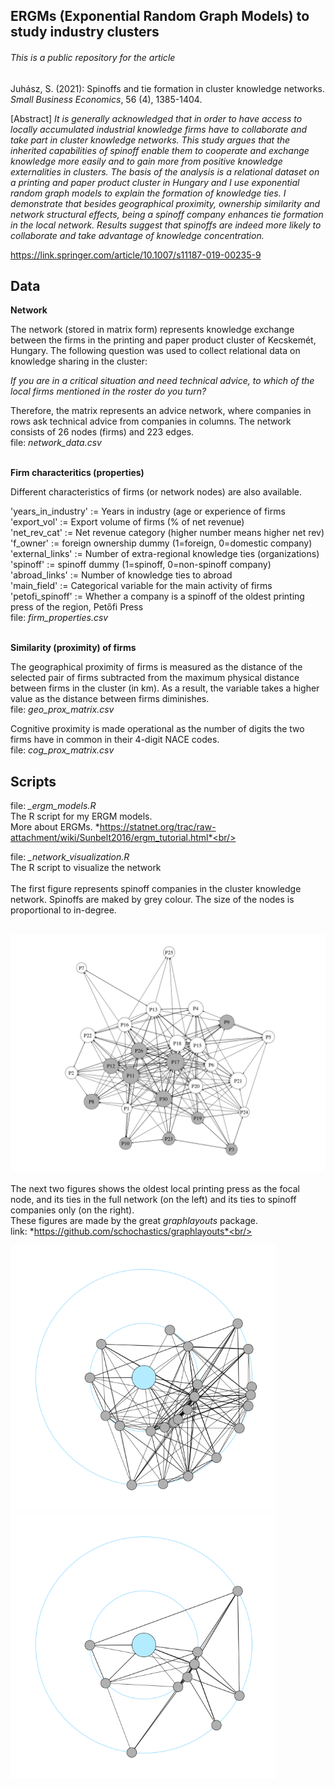 ## ERGMs (Exponential Random Graph Models) to study industry clusters

###### This is a public repository for the article

Juhász, S. (2021): Spinoffs and tie formation in cluster knowledge networks. *Small Business Economics*, 56 (4), 1385-1404. 

[Abstract]
*It is generally acknowledged that in order to have access to locally accumulated industrial knowledge firms have to collaborate and take part in cluster knowledge networks. This study argues that the inherited capabilities of spinoff enable them to cooperate and exchange knowledge more easily and to gain more from positive knowledge externalities in clusters. The basis of the analysis is a relational dataset on a printing and paper product cluster in Hungary and I use exponential random graph models to explain the formation of knowledge ties. I demonstrate that besides geographical proximity, ownership similarity and network structural effects, being a spinoff company enhances tie formation in the local network. Results suggest that spinoffs are indeed more likely to collaborate and take advantage of knowledge concentration.* <br/>

https://link.springer.com/article/10.1007/s11187-019-00235-9<br/>

## Data


**Network**

The network (stored in matrix form) represents knowledge exchange between the firms in the printing and paper product cluster of Kecskemét, Hungary. 
The following question was used to collect relational data on knowledge sharing in the cluster:

*If you are in a critical situation and need technical advice, to which of the local firms mentioned in the roster do you turn?*

Therefore, the matrix represents an advice network, where companies in rows ask technical advice from companies in columns.
The network consists of 26 nodes (firms) and 223 edges.<br/>
file: *network_data.csv*<br/>
<br/>

**Firm characteritics (properties)**

Different characteristics of firms (or network nodes) are also available.

'years_in_industry' := Years in industry (age or experience of firms<br/>
'export_vol' := Export volume of firms (% of net revenue)<br/>
'net_rev_cat' := Net revenue category (higher number means higher net rev)<br/>
'f_owner' := foreign ownership dummy (1=foreign, 0=domestic company)<br/>
'external_links' := Number of extra-regional knowledge ties (organizations)<br/>
'spinoff' := spinoff dummy (1=spinoff, 0=non-spinoff company)<br/>
'abroad_links' := Number of knowledge ties to abroad<br/>
'main_field' := Categorical variable for the main activity of firms<br/>
'petofi_spinoff' := Whether a company is a spinoff of the oldest printing press of the region, Petőfi Press<br/>
file: *firm_properties.csv*<br/>
<br/>

**Similarity (proximity) of firms**

The geographical proximity of firms is measured as the distance of the selected pair of firms subtracted from the maximum physical distance between firms in the cluster (in km). As a result, the variable takes a higher value as the distance between firms diminishes.<br/>
file: *geo_prox_matrix.csv*<br/>

Cognitive proximity is made operational as the number of digits the two firms have in common in their 4-digit NACE codes.<br/>
file: *cog_prox_matrix.csv*
<br/>

## Scripts

file: *_ergm_models.R*<br/>
The R script for my ERGM models.<br/>
More about ERGMs. *https://statnet.org/trac/raw-attachment/wiki/Sunbelt2016/ergm_tutorial.html*<br/>


file: *_network_visualization.R*<br/>
The R script to visualize the network<br/>
<br/>
 The first figure represents spinoff companies in the cluster knowledge network. Spinoffs are maked by grey colour. The size of the nodes is proportional to in-degree.<br/>
 <br/>

![](figures/spinoffs_in_knowledge_network.png)<br/>
<br/>
The next two figures shows the oldest local printing press as the focal node, and its ties in the full network (on the left) and its ties to spinoff companies only (on the right).<br/>
These figures are made by the great *graphlayouts* package.<br/>
link: *https://github.com/schochastics/graphlayouts*<br/>
<br/>

<img src="figures/focal_Petofi_graph_full.png" width="425"/> <img src="figures/only_spinoffs_and_focal.png" width="425"/> 





